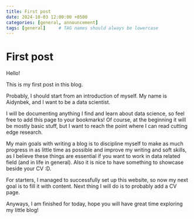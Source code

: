 ```yaml
---
title: First post
date: 2024-10-03 12:00:00 +0500
categories: [general, announcement]
tags: [general]     # TAG names should always be lowercase
---
```



# First post

Hello!

This is my first post in this blog.

Probably, I should start from an introduction of myself. My name is Aidynbek, and I want to be a data scientist.

I will be documenting anything I find and learn about data science, so feel free to add this page to your bookmarks! Of course, at the beginning it will be mostly basic stuff, but I want to reach the point where I can read cutting edge research.

My main goals with writing a blog is to discipline myself to make as much progress in as little time as possible and improve my writing and soft skills, as I believe these things are essential if you want to work in data related field (and in life in general). Also it is nice to have something to showcase beside your CV :D.

For starters, I managed to successfully set up this website, so now my next goal is to fill it with content. Next thing I will do is to probably add a CV page.

Anyways, I am finished for today, hope you will have great time exploring my little blog!
